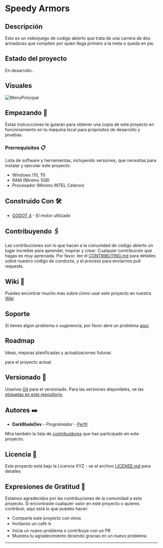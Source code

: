# Speedy Armors

## Descripción

Esto es un videojuego de codigo abierto que trata de una carrera de dos armaduras que compiten por quien llega primero a la meta o queda en pie.

## Estado del proyecto

En desarrollo..

## Visuales

![MenuPrincipal](https://github.com/user-attachments/assets/adcfc23d-93a6-4a06-8ffa-a2bf5dcd2ca0)


## Empezando 🚀

Estas instrucciones te guiarán para obtener una copia de este proyecto en funcionamiento en tu máquina local para propósitos de desarrollo y pruebas.

### Prerrequisitos 📋

Lista de software y herramientas, incluyendo versiones, que necesitas para instalar y ejecutar este proyecto:

- Windows (10, 11)
- RAM (Minimo 1GB)
- Procesador (Minimo INTEL Celeron)

## Construido Con 🛠️

- [GODOT 4](https://godotengine.org/) - El motor utilizado

## Contribuyendo 🖇️

Las contribuciones son lo que hacen a la comunidad de código abierto un lugar increíble para aprender, inspirar y crear. Cualquier contribución que hagas es muy apreciada. Por favor, lee el [CONTRIBUTING.md](https://gist.github.com/DarkBladeDev) para detalles sobre nuestro código de conducta, y el proceso para enviarnos pull requests.

## Wiki 📖

Puedes encontrar mucho más sobre cómo usar este proyecto en nuestra [Wiki](https://github.com/your/project/wiki)

## Soporte

Si tienes algún problema o sugerencia, por favor abre un problema [aquí](https://github.com/your/project/issues).

## Roadmap

Ideas, mejoras planificadas y actualizaciones futuras

para el proyecto actual.

## Versionado 📌

Usamos [Git](https://git-scm.com) para el versionado. Para las versiones disponibles, ve las [etiquetas en este repositorio](https://github.com/DarkBladeDev/Speedy-Armors/tags).

## Autores ✒️

- **DarkBladeDev** - _Programador_ - [Perfil](https://github.com/DarkBladeDev)

Mira también la lista de [contribuidores](https://github.com/DarkBladeDev/Speedy-Armors/contributors) que han participado en este proyecto.

## Licencia 📄

Este proyecto está bajo la Licencia XYZ - ve el archivo [LICENSE.md](LICENSE.md) para detalles

## Expresiones de Gratitud 🎁

Estamos agradecidos por las contribuciones de la comunidad a este proyecto. Si encontraste cualquier valor en este proyecto o quieres contribuir, aquí está lo que puedes hacer:

- Comparte este proyecto con otros
- Invítanos un café ☕
- Inicia un nuevo problema o contribuye con un PR
- Muestra tu agradecimiento diciendo gracias en un nuevo problema.

---
